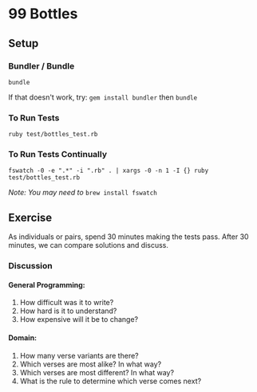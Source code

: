# 99 Bottles

## Setup
### Bundler / Bundle
`bundle`

If that doesn't work, try:
`gem install bundler`
then
`bundle`

### To Run Tests
`ruby test/bottles_test.rb`

### To Run Tests Continually
`fswatch -0 -e ".*" -i ".rb" . | xargs -0 -n 1 -I {} ruby test/bottles_test.rb`

_Note: You may need to_ `brew install fswatch`

## Exercise
As individuals or pairs, spend 30 minutes making the tests pass. After 30 minutes, we can compare solutions and discuss.

### Discussion
#### General Programming:
1. How difficult was it to write?
2. How hard is it to understand?
3. How expensive will it be to change?

#### Domain:
1. How many verse variants are there?
2. Which verses are most alike? In what way?
3. Which verses are most different? In what way?
4. What is the rule to determine which verse comes next?